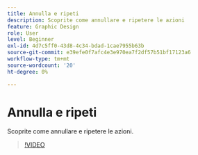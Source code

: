 ```yaml
---
title: Annulla e ripeti
description: Scoprite come annullare e ripetere le azioni
feature: Graphic Design
role: User
level: Beginner
exl-id: 4d7c5ff0-43d8-4c34-bdad-1cae7955b63b
source-git-commit: e39efe0f7afc4e3e970ea7f2df57b51bf17123a6
workflow-type: tm+mt
source-wordcount: '20'
ht-degree: 0%

---
```


# Annulla e ripeti

Scoprite come annullare e ripetere le azioni.

>[!VIDEO](https://video.tv.adobe.com/v/3420216?quality=12&learn=on&hidetitle=true)
